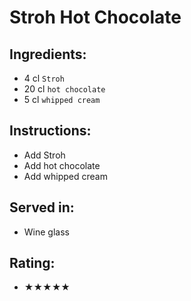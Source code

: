 # Stroh Hot Chocolate

## Ingredients:
- 4 cl `Stroh`
- 20 cl `hot chocolate`
- 5 cl `whipped cream`

## Instructions:
- Add Stroh
- Add hot chocolate
- Add whipped cream

## Served in:
- Wine glass

## Rating:
- ★★★★★
